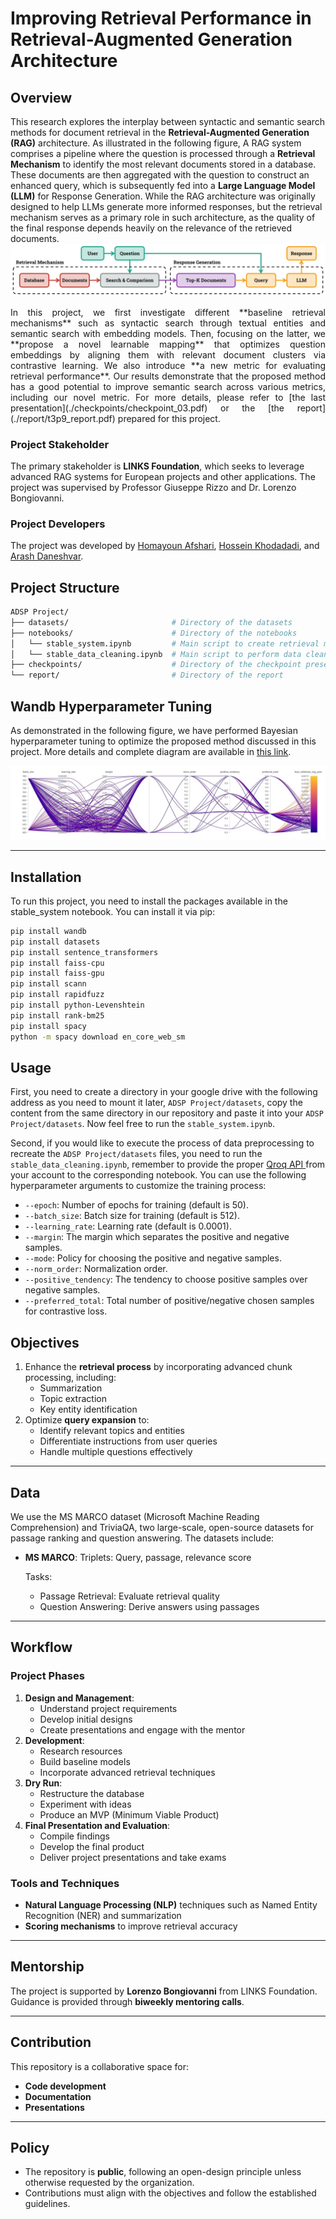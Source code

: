 # Improving Retrieval Performance in Retrieval-Augmented Generation Architecture

## Overview
This research explores the interplay between syntactic and semantic search methods for document retrieval in the **Retrieval-Augmented Generation (RAG)** architecture. As illustrated in the following figure, A RAG system comprises a pipeline where the question is processed through a **Retrieval Mechanism** to identify the most relevant documents stored in a database. These documents are then aggregated with the question to construct an enhanced query, which is subsequently fed into a **Large Language Model (LLM)** for Response Generation. While the RAG architecture was originally designed to help LLMs generate more informed responses, but the retrieval mechanism serves as a primary role in such architecture, as the quality of the final response depends heavily on the relevance of the retrieved documents.
![Image](./extras/teaser.svg)

<p align="justify">
In this project, we first investigate different **baseline retrieval mechanisms** such as syntactic search through textual entities and semantic search with embedding models. Then, focusing on the latter, we **propose a novel learnable mapping** that optimizes question embeddings by aligning them with relevant document clusters via contrastive learning. We also introduce **a new metric for evaluating retrieval performance**. Our results demonstrate that the proposed method has a good potential to improve semantic search across various metrics, including our novel metric. For more details, please refer to [the last presentation](./checkpoints/checkpoint_03.pdf) or the [the report](./report/t3p9_report.pdf) prepared for this project.
</p>

### Project Stakeholder

The primary stakeholder is **LINKS Foundation**, which seeks to leverage advanced RAG systems for European projects and other applications. The project was supervised by Professor Giuseppe Rizzo and Dr. Lorenzo Bongiovanni.

### Project Developers

The project was developed by [Homayoun Afshari](https://www.linkedin.com/in/homayoun-afshari/), [Hossein Khodadadi](https://hossenkhodadadi.github.io/), and [Arash Daneshvar](https://www.linkedin.com/in/arash-daneshvar/).

## Project Structure
```bash
ADSP Project/
├── datasets/                       # Directory of the datasets
├── notebooks/                      # Directory of the notebooks
│   └── stable_system.ipynb         # Main script to create retrieval mechanisms
│   └── stable_data_cleaning.ipynb  # Main script to perform data cleaning
├── checkpoints/                    # Directory of the checkpoint presentations
└── report/                         # Directory of the report
```

## Wandb Hyperparameter Tuning
As demonstrated in the following figure, we have performed Bayesian hyperparameter tuning to optimize the proposed method discussed in this project. More details and complete diagram are available in [this link](https://wandb.ai/adsp-gt3-o1/ms-marco/reports/ADSP-gt3--VmlldzoxMTA3OTExOQ?accessToken=3qt191ygaowfk12zgme3665lczudi0bbim9pxfko5qoz01gaeu4fxvunz9fomiuu).

![Image](./extras/wandb_filtered.jpg)

---
## Installation
To run this project, you need to install the packages available in the stable_system notebook. You can install it via pip:<br/>
```bash
pip install wandb
pip install datasets
pip install sentence_transformers
pip install faiss-cpu
pip install faiss-gpu
pip install scann
pip install rapidfuzz
pip install python-Levenshtein
pip install rank-bm25
pip install spacy
python -m spacy download en_core_web_sm
```

## Usage
First, you need to create a directory in your google drive with the following address as you need to mount it later, `ADSP Project/datasets`, copy the content from the same directory in our repository and paste it into your `ADSP Project/datasets`. Now feel free to run the `stable_system.ipynb`.

Second, if you would like to execute the process of data preprocessing to recreate the `ADSP Project/datasets` files, you need to run the `stable_data_cleaning.ipynb`, remember to provide the proper [Qroq API ](https://groq.com/) from your account to the corresponding notebook. You can use the following hyperparameter arguments to customize the training process:

- `--epoch`: Number of epochs for training (default is 50).
- `--batch_size`: Batch size for training (default is 512).
- `--learning_rate`: Learning rate (default is 0.0001).
- `--margin`: The margin which separates the positive and negative samples.
- `--mode`: Policy for choosing the positive and negative samples.
- `--norm_order`: Normalization order.
- `--positive_tendency`: The tendency to choose positive samples over negative samples.
- `--preferred_total`: Total number of positive/negative chosen samples for contrastive loss.


## Objectives

1. Enhance the **retrieval process** by incorporating advanced chunk processing, including:
   - Summarization
   - Topic extraction
   - Key entity identification
2. Optimize **query expansion** to:
   - Identify relevant topics and entities
   - Differentiate instructions from user queries
   - Handle multiple questions effectively

---

## Data
<!---
We use the **MS MARCO dataset (Microsoft Machine Reading Comprehension)**, a large-scale, open-source dataset for passage ranking and question answering. The dataset includes:
- **Triplets**: Query, passage, relevance score
- Tasks:
  - **Passage Retrieval**: Evaluate retrieval quality
  - **Question Answering**: Derive answers using passages 
--->

We use the MS MARCO dataset (Microsoft Machine Reading Comprehension) and TriviaQA, two large-scale, open-source datasets for passage ranking and question answering. The datasets include:

- **MS MARCO**:
Triplets: Query, passage, relevance score  

  Tasks:
   - Passage Retrieval: Evaluate retrieval quality
   - Question Answering: Derive answers using passages
---

## Workflow

### Project Phases
1. **Design and Management**:
   - Understand project requirements
   - Develop initial designs
   - Create presentations and engage with the mentor
2. **Development**:
   - Research resources
   - Build baseline models
   - Incorporate advanced retrieval techniques
3. **Dry Run**:
   - Restructure the database
   - Experiment with ideas
   - Produce an MVP (Minimum Viable Product)
4. **Final Presentation and Evaluation**:
   - Compile findings
   - Develop the final product
   - Deliver project presentations and take exams

### Tools and Techniques
- **Natural Language Processing (NLP)** techniques such as Named Entity Recognition (NER) and summarization
- **Scoring mechanisms** to improve retrieval accuracy

---

## Mentorship

The project is supported by **Lorenzo Bongiovanni** from LINKS Foundation. Guidance is provided through **biweekly mentoring calls**.

---

## Contribution

This repository is a collaborative space for:
- **Code development**
- **Documentation**
- **Presentations**

---

## Policy

- The repository is **public**, following an open-design principle unless otherwise requested by the organization.
- Contributions must align with the objectives and follow the established guidelines.
